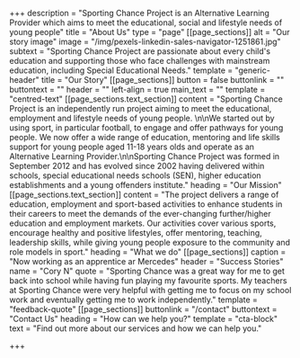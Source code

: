 +++
description = "Sporting Chance Project is an Alternative Learning Provider which aims to meet the educational, social and lifestyle needs of young people"
title = "About Us"
type = "page"
[[page_sections]]
alt = "Our story image"
image = "/img/pexels-linkedin-sales-navigator-1251861.jpg"
subtext = "Sporting Chance Project are passionate about every child's education and supporting those who face challenges with mainstream education, including Special Educational Needs."
template = "generic-header"
title = "Our Story"
[[page_sections]]
button = false
buttonlink = ""
buttontext = ""
header = ""
left-align = true
main_text = ""
template = "centred-text"
[[page_sections.text_section]]
content = "Sporting Chance Project is an independently run project aiming to meet the  educational, employment and lifestyle needs of young people. \n\nWe started out by using sport, in particular football, to engage and offer pathways for young people. We now offer a wide range of education, mentoring and life skills support for young people aged 11-18 years olds and operate as an Alternative Learning Provider.\n\nSporting Chance Project was formed in September 2012 and has evolved since  2002 having delivered within schools, special educational needs schools (SEN), higher education establishments and a young offenders institute."
heading = "Our Mission"
[[page_sections.text_section]]
content = "The project delivers a range of education, employment and sport-based   activities to enhance students in their careers to meet the demands of   the ever-changing further/higher education and employment markets.      Our  activities cover various sports, encourage healthy and positive   lifestyles, offer mentoring, teaching, leadership skills, while giving   young people exposure to the community and role models in sport."
heading = "What we do"
[[page_sections]]
caption = "Now working as an apprentice ar Mercedes"
header = "Success Stories"
name = "Cory N"
quote = "Sporting Chance was a great way for me to get back into school while having fun playing my favourite sports. My teachers at Sporting Chance were very helpful with getting me to focus on my school work and eventually getting me to work independently."
template = "feedback-quote"
[[page_sections]]
buttonlink = "/contact"
buttontext = "Contact Us"
heading = "How can we help you?"
template = "cta-block"
text = "Find out more about our services and how we can help you."

+++
